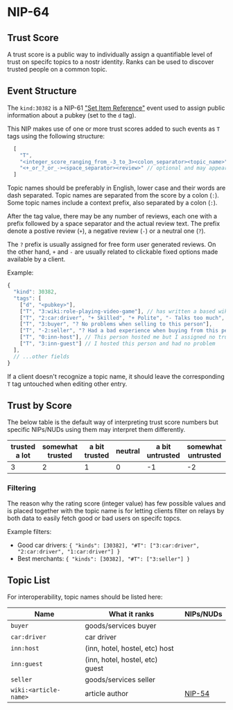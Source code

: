 NIP-64
======

Trust Score
-----------

A trust score is a public way to individually assign a quantifiable level of trust on specifc topics to a nostr identity.
Ranks can be used to discover trusted people on a common topic.

## Event Structure

The `kind:30382` is a NIP-61 ["Set Item Reference"](https://github.com/arthurfranca/nips/blob/bunch-of-events/61.md#tagging-into-event-sets) event used to assign public information about a pubkey (set to the `d` tag).

This NIP makes use of one or more trust scores added to such events as `T` tags using the following structure:

```js
  [
    "T",
    "<integer_score_ranging_from_-3_to_3><colon_separator><topic_name>",
    "<+_or_?_or_-><space_separator><review>" // optional and may appear many times
  ]
```

Topic names should be preferably in English, lower case and their words are dash separated.
Topic names are separated from the score by a colon (`:`).
Some topic names include a context prefix, also separated by a colon (`:`).

After the tag value, there may be any number of reviews, each one with a prefix followed by a space separator
and the actual review text.
The prefix denote a postive review (`+`), a negative review (`-`) or a neutral one (`?`).

The `?` prefix is usually assigned for free form user generated reviews. On the other hand, `+` and `-` are usually
related to clickable fixed options made available by a client.

Example:

```js
{
  "kind": 30382,
  "tags": [
    ["d", "<pubkey>"],
    ["T", "3:wiki:role-playing-video-game"], // has written a based wiki article about RPG
    ["T", "2:car:driver", "+ Skilled", "+ Polite", "- Talks too much", "? Likes to talk about movies."],
    ["T", "3:buyer", "? No problems when selling to this person"],
    ["T", "-2:seller", "? Had a bad experience when buying from this person."],
    ["T", "0:inn-host"], // This person hosted me but I assigned no trust score yet
    ["T", "3:inn-guest"] // I hosted this person and had no problem
  ],
  // ...other fields
}
```

If a client doesn't recognize a topic name, it should leave the corresponding `T` tag untouched when editing other entry.

## Trust by Score

The below table is the default way of interpreting trust score numbers
but specific NIPs/NUDs using them may interpret them differently.

|trusted a lot|somewhat trusted|a bit trusted|neutral|a bit untrusted|somewhat untrusted|untrusted a lot|
|-|-|-|-|-|-|-|
|3|2|1|0|-1|-2|-3|

### Filtering

The reason why the rating score (integer value) has few possible values and is placed together with the topic name
is for letting clients filter on relays by both data to easily fetch good or bad users on specifc topcs.

Example filters:

- Good car drivers: `{ "kinds": [30382], "#T": ["3:car:driver", "2:car:driver", "1:car:driver"] }`
- Best merchants: `{ "kinds": [30382], "#T": ["3:seller"] }`

## Topic List

For interoperability, topic names should be listed here:

| Name | What it ranks | NIPs/NUDs |
|-|-|-|
| `buyer` | goods/services buyer | |
| `car:driver` | car driver | |
| `inn:host` | (inn, hotel, hostel, etc) host  | |
| `inn:guest` | (inn, hotel, hostel, etc) guest | |
| `seller` | goods/services seller | |
| `wiki:<article-name>` | article author | [NIP-54](54.md) |
